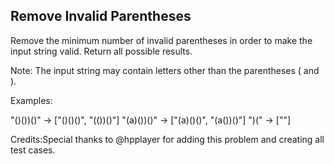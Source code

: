 

Remove Invalid Parentheses 
---


Remove the minimum number of invalid parentheses in order to make the input string valid. Return all possible results.

Note: The input string may contain letters other than the parentheses ( and ). 



Examples:

"()())()" -> ["()()()", "(())()"]
"(a)())()" -> ["(a)()()", "(a())()"]
")(" -> [""]



Credits:Special thanks to @hpplayer for adding this problem and creating all test cases.


